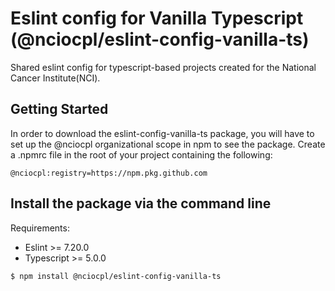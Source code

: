 # Eslint config for Vanilla Typescript (@nciocpl/eslint-config-vanilla-ts)
Shared eslint config for typescript-based projects created for the National Cancer Institute(NCI).

## Getting Started
In order to download the eslint-config-vanilla-ts package, you will have to set up the @nciocpl organizational scope in npm to see the package.  Create a .npmrc file in the root of your project containing the following:

```
@nciocpl:registry=https://npm.pkg.github.com
```


## Install the package via the command line

Requirements:
* Eslint >= 7.20.0
* Typescript >= 5.0.0

```
$ npm install @nciocpl/eslint-config-vanilla-ts
```
